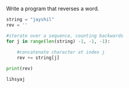 Write a program that reverses a word.


```python
string = "jayshil"
rev = ''

#iterate over a sequence, counting backwards
for j in range(len(string) -1, -1, -1):
    
    #concatenate character at index j
    rev += string[j]

print(rev)
```

    lihsyaj
    


```python

```
